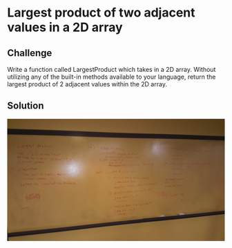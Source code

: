 # Largest product of two adjacent values in a 2D array

## Challenge
Write a function called LargestProduct which takes in a 2D array. Without utilizing any of the built-in methods available to your language, return the largest product of 2 adjacent values within the 2D array.

## Solution
![solution](https://github.com/dsnowb/data-structures-and-algorithms/blob/largest-product-array/assets/04-largest-product-array.jpg)
